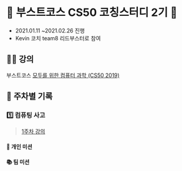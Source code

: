 # 🚀 부스트코스 CS50 코칭스터디 2기 🚀
* 2021.01.11 ~2021.02.26 진행
* Kevin 코치 team8 리드부스터로 참여

## 👨‍🏫 강의
부스트코스 [모두를 위한 컴퓨터 과학 (CS50 2019)](https://www.boostcourse.org/cs112)

## 🌈 주차별 기록

### 1️⃣ 컴퓨팅 사고
> [1주차 강의](https://www.boostcourse.org/cs112/joinLectures/41485)

#### 📙 개인 미션

#### 📚 팀 미션
